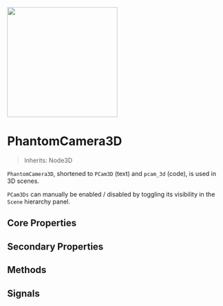 <img src="/assets/icons/phantom-camera-3D.svg" height="256" width="256"/>

# PhantomCamera3D

> Inherits: Node3D

`PhantomCamera3D`, shortened to `PCam3D` (text) and `pcam_3d` (code), is used in 3D scenes.

`PCam3Ds` can manually be enabled / disabled by toggling its visibility in the `Scene` hierarchy panel.

## Core Properties
<div class="property-core-group">

<PropertyCore propertyName="Priority" propertyPageLink="../priority" propertyIcon="feature-priority.svg">
<template v-slot:propertyDescription>

Determines which `PCam3D` should be controlling the `Camera3D`.

</template>
</PropertyCore>

<PropertyCore propertyName="Follow Mode" propertyPageLink="../follow-modes/overview" propertyIcon="feature-follow.svg">
<template v-slot:propertyDescription>

Enables the `PCam3D` to follow specific target(s) using various logics.

</template>
</PropertyCore>

<PropertyCore propertyName="Look At" propertyPageLink="../look-at-modes/overview" propertyIcon="feature-look-at.svg">
<template v-slot:propertyDescription>


Enables the `PCam3D` to look at specific node(s), effectively adjusting its rotational value.

</template>
</PropertyCore>

<PropertyCore propertyName="Tween" propertyPageLink="../tween" propertyIcon="feature-tween.svg">
<template v-slot:propertyDescription>

Determines how the `Camera3D` should tween to this `PhantomCamera3D` upon becoming active.

</template>
</PropertyCore>
</div>

## Secondary Properties
<!--@include: ./parts/phantom-camera-properties.md-->




<Property propertyName="camera_3d_resource" propertyType="Camera3DResource" propertyDefault="null">
<template v-slot:propertyDescription>

A resource type that allows for overriding the `Camera3D` node's properties.

See the [Camera3DResource](/resource-types/camera-3d-resource) page for more details.

</template>
<template v-slot:setMethod>

`void` set_camera_3d_resource(`Camera3DResource` resource)

</template>
<template v-slot:setExample>

::: details Example
```gdscript
pcam.set_camera_3d_resource(resource)
```
:::

</template>
<template v-slot:getMethod>

`Camera3DResource` get_camera_3d_resource()

</template>
<template v-slot:getExample>

::: details Example
```gdscript
pcam.get_camera_3d_resource()
```
:::

</template>
</Property>




<Property propertyName="cull_mask" propertyType="int" propertyDefault="1048575">
<template v-slot:propertyDescription>

Property reference to [cull_mask property of the `Camera3DResource`](/resource-types/camera-3d-resource#cull_mask).

</template>
<template v-slot:setMethod>

`void` set_cull_mask(`int` value)

</template>
<template v-slot:setExample>

::: details Example
```gdscript
pcam.set_cull_mask(value)
```
:::

</template>
<template v-slot:getMethod>

`int` get_cull_mask()

</template>
<template v-slot:getExample>

::: details Example
```gdscript
pcam.get_cull_mask()
```
:::

</template>
</Property>




<Property propertyName="h_offset" propertyType="float" propertyDefault="0">
<template v-slot:propertyDescription>

Property reference to [h_offset property of the `Camera3DResource`](/resource-types/camera-3d-resource#h_offset).

</template>
<template v-slot:setMethod>

`void` set_h_offset(`float` value)

</template>
<template v-slot:setExample>

::: details Example
```gdscript
pcam.set_h_offset(4.2)
```
:::

</template>
<template v-slot:getMethod>

`float` get_h_offset()

</template>
<template v-slot:getExample>

::: details Example
```gdscript
pcam.get_h_offset()
```
:::

</template>
</Property>




<Property propertyName="v_offset" propertyType="float" propertyDefault="0">
<template v-slot:propertyDescription>

Property reference to [v_offset property of the `Camera3DResource`](/resource-types/camera-3d-resource#v_offset).

</template>
<template v-slot:setMethod>

`void` set_v_offset(`float` value)

</template>
<template v-slot:setExample>

::: details Example
```gdscript
pcam.set_v_offset(4.2)
```
:::

</template>
<template v-slot:getMethod>

`float` get_v_offset()

</template>
<template v-slot:getExample>

::: details Example
```gdscript
pcam.get_v_offset()
```
:::

</template>
</Property>




<Property propertyName="projection" propertyType="int" propertyDefault="0">
<template v-slot:propertyDescription>

Property reference to [projection property of the `Camera3DResource`](/resource-types/camera-3d-resource#projection).

</template>
<template v-slot:setMethod>

`void` set_projection(`int` value)

</template>
<template v-slot:setExample>

::: details Example
```gdscript
pcam.set_projection(2)
```
:::

</template>
<template v-slot:getMethod>

`int` get_projection()

</template>
<template v-slot:getExample>

::: details Example
```gdscript
pcam.get_projection()
```
:::

</template>
</Property>




<Property propertyName="fov" propertyType="float" propertyDefault="75">
<template v-slot:propertyDescription>

Property reference to [fov property of the `Camera3DResource`](/resource-types/camera-3d-resource#projection).

</template>
<template v-slot:setMethod>

`void` set_fov(`float` value)

</template>
<template v-slot:setExample>

::: details Example
```gdscript
pcam.set_fov(4.2)
```
:::

</template>
<template v-slot:getMethod>

`float` get_fov()

</template>
<template v-slot:getExample>

::: details Example
```gdscript
pcam.get_fov()
```
:::

</template>
</Property>




<Property propertyName="size" propertyType="float" propertyDefault="1">
<template v-slot:propertyDescription>

Property reference to [size property of the `Camera3DResource`](/resource-types/camera-3d-resource#size).

</template>
<template v-slot:setMethod>

`void` set_size(`float` value)

</template>
<template v-slot:setExample>

::: details Example
```gdscript
pcam.set_size(4.2)
```
:::

</template>
<template v-slot:getMethod>

`float` get_size()

</template>
<template v-slot:getExample>

::: details Example
```gdscript
pcam.get_size()
```
:::

</template>
</Property>




<Property propertyName="frustum_offset" propertyType="Vector2" propertyDefault="Vector2(0, 0, 0)">
<template v-slot:propertyDescription>

Property reference to [frustum_offset property of the `Camera3DResource`](/resource-types/camera-3d-resource#frustum_offset).

</template>
<template v-slot:setMethod>

`void` set_frustum_offset(`Vector2` value)

</template>
<template v-slot:setExample>

::: details Example
```gdscript
pcam.set_frustum_offset(Vector2(4, 2))
```
:::

</template>
<template v-slot:getMethod>

`float` get_frustum_offset()

</template>
<template v-slot:getExample>

::: details Example
```gdscript
pcam.get_frustum_offset()
```
:::

</template>
</Property>




<Property propertyName="near" propertyType="float" propertyDefault="0.05">
<template v-slot:propertyDescription>

Property reference to [near property of the `Camera3DResource`](/resource-types/camera-3d-resource#near).

</template>
<template v-slot:setMethod>

`void` set_near(`float` value)

</template>
<template v-slot:setExample>

::: details Example
```gdscript
pcam.set_near(value)
```
:::

</template>
<template v-slot:getMethod>

`float` get_near()

</template>
<template v-slot:getExample>

::: details Example
```gdscript
pcam.get_near()
```
:::

</template>
</Property>



<Property propertyName="far" propertyType="float" propertyDefault="4000">
<template v-slot:propertyDescription>

Property reference to [far property of the `Camera3DResource`](/resource-types/camera-3d-resource#far).

</template>
<template v-slot:setMethod>

`void` set_far(`float` value)

</template>
<template v-slot:setExample>

::: details Example
```gdscript
pcam.set_far(value)
```
:::

</template>
<template v-slot:getMethod>

`float` get_far()

</template>
<template v-slot:getExample>

::: details Example
```gdscript
pcam.get_far()
```
:::

</template>
</Property>




<Property propertyName="attributes" propertyType="CameraAttributes" propertyDefault="null">
<template v-slot:propertyDescription>

Allows for setting and dynamically tweening between [`CameraAttribute`](https://docs.godotengine.org/en/latest/classes/class_cameraattributes.html#class-cameraattributes) resources for each `PCam3D`. Used to enable and transition between things like depth-of-field, i.e. camera blur, and camera light exposure.

::: warning Important
If a [`CameraAttribute`](https://docs.godotengine.org/en/latest/classes/class_cameraattributes.html#class-cameraattributes) resource is already applied to a `Camera3D` node, then adding one to a `PCam3D` will automatically override it once that `PCam3D` becomes active.

Again, using an `Attribute` resource on the `PCam3D` should be intended as a means of dynamically switching between different resources for tweens. In other words, if a project, or scene, only needs one [`CameraAttribute`](https://docs.godotengine.org/en/latest/classes/class_cameraattributes.html#class-cameraattributes) resource, then consider using a [`WorldEnvironemnt`](https://docs.godotengine.org/en/latest/classes/class_worldenvironment.html#class-worldenvironment) node or apply it directly to `Camera3D` node instead.
:::

::: warning Important
Aside from a few exposure properties, any tweening between different [`CameraAttribute`](https://docs.godotengine.org/en/latest/classes/class_cameraattributes.html#class-cameraattributes) resources will only occur if the types are the same. So for best results, stick to using just [`CameraAttributePractical`](https://docs.godotengine.org/en/latest/classes/class_cameraattributespractical.html#class-cameraattributespractical) or [`CameraAttributePhysical`](https://docs.godotengine.org/en/latest/classes/class_cameraattributesphysical.html#class-cameraattributesphysical).
:::


::: warning Important

If applying a CameraAttribute resource to a `PCam3D`, then the `Camera3D` will retain the most recently applied one if the consequent active `PCam3Ds` have no [`CameraAttribute`](https://docs.godotengine.org/en/latest/classes/class_cameraattributes.html#class-cameraattributes) applied.
So if you want to move away from a current [`CameraAttribute`](https://docs.godotengine.org/en/latest/classes/class_cameraattributes.html#class-cameraattributes) setting, or reset it to default values, you would need to have another, active, `PCam3D` with another [`CameraAttribute`](https://docs.godotengine.org/en/latest/classes/class_cameraattributes.html#class-cameraattributes) resource with the desired changes / defaults.

:::

</template>
<template v-slot:setMethod>

`void` set_attributes(`CameraAttributes` value)

</template>
<template v-slot:setExample>

::: details Example
```gdscript
pcam.set_attributes(value)
```
:::

</template>
<template v-slot:getMethod>

`CameraAttributes` get_attributes()

</template>
<template v-slot:getExample>

::: details Example
```gdscript
pcam.get_attributes()
```
:::

</template>
</Property>




<Property propertyName="environment" propertyType="Environment" propertyDefault="null">
<template v-slot:propertyDescription>

Allows for setting a [`Environment`](https://docs.godotengine.org/en/latest/classes/class_environment.html#class-environment) resources for individual `PCam3Ds`. The properties of this resource will **_not_** be tweened between each `PCam3D` that has resource.

::: warning Important
Only consider using this if there is a desire to change the environment variable per PCam3D instance. Otherwise, consider using a [`WorldEnvironemnt`](https://docs.godotengine.org/en/latest/classes/class_worldenvironment.html#class-worldenvironment) node or apply it directly to `Camera3D` node instead.
:::

</template>
<template v-slot:setMethod>

`void` set_environment(`Environment` value)

</template>
<template v-slot:setExample>

::: details Example
```gdscript
pcam.set_environment(value)
```
:::

</template>
<template v-slot:getMethod>

`Environment` get_environment()

</template>
<template v-slot:getExample>

::: details Example
```gdscript
pcam.get_environment()
```
:::

</template>
</Property>




<Property propertyName="noise" propertyType="PhantomCameraNoise3D" propertyDefault="null">
<template v-slot:propertyDescription>

Applies a noise, or shake, to a `Camera3D`.
Once set, the noise will run continuously after the tween to the `PhantomCamera3D` is complete.

</template>

<template v-slot:setMethod>

`void` set_noise(`PhantomCameraNoise3D` value)

</template>
<template v-slot:setExample>

::: details Example
```gdscript
pcam.set_noise(noise_resource)
```
:::

</template>
<template v-slot:getMethod>

`PhantomCameraNoise3D` get_noise()

</template>
<template v-slot:getExample>

::: details Example
```gdscript
pcam.get_noise()
```
:::

</template>
</Property>




<Property propertyName="preview_noise" propertyType="bool" propertyDefault="true">
<template v-slot:propertyDescription>

If **true**, will trigger the noise while in the editor.

Useful in cases where you want to temporarily disabled the noise in the editor without removing
the resource.

This property has no effect on runtime behaviour.

</template>
</Property>




<Property propertyName="noise_emitter_layer" propertyType="int" propertyDefault="0">
<template v-slot:propertyDescription>

Enable a corresponding layer for a [PhantomCameraNoiseEmitter3D noise_emitter_layer](/noise/phantom-camera-noise-emitter-3d#noise_emitter_layer) to make this `PhantomCamera3D` be affected by it.

Enabling multiple corresponding layers on the same `PhantomCamera3D` causes no additional effect.

**Note:** The layer value uses a bitmask.

::: tip Tip
A helper function also exists called `set_noise_emitter_layer_value()`, where you can supply a specific layer number and then enable / disable it (see setter example below). Use this if you prefer not having to supply bitmask values.
:::

</template>

<template v-slot:setMethod>

`void` set_noise_emitter_layer(`int` value)

`void` set_noise_emitter_layer_value(`int` layer, `bool` enabled)

</template>
<template v-slot:setExample>

::: details Example
```gdscript
## Bitmask assignment
pcam.set_noise_emitter_layer(10) # Enables the 2nd and 4th layer using a bitmask value

## Specific layer change
pcam.set_noise_emitter_layer_value(4, true) # Enables the 4th layer
```
:::

</template>
<template v-slot:getMethod>

`int` get_noise_emitter_layer()

</template>
<template v-slot:getExample>

::: details Example
```gdscript
pcam.get_noise_emitter_layer() # Returns the layer value as a bitmask
```
:::

</template>
</Property>




## Methods
<Property propertyName="emit_noise" propertyType="void" propertyDefault="transform Transform3D" isMethod="true">
<template v-slot:propertyDescription>

Emits a noise based on a custom `Transform3D` value.

Use this function if you wish to make use of external noise patterns from, for example, other addons.

::: details Example
```gdscript
pcam.emit_noise(transform_value)
```
:::

</template>
</Property>




<Property propertyName="teleport_position" propertyType="void" isMethod="true">
<template v-slot:propertyDescription>

Teleports the `PhantomCamera3D` and `Camera3D` to their designated position, bypassing the damping process.

::: details Example
```gdscript
pcam.teleport_position()
```
:::

</template>
</Property>



## Signals

<Signal signalRef="became_active">
<template v-slot:signalName>
became_active
</template>
<template v-slot:signalDescription>

Emitted when the `PCam` becomes active.

</template>
</Signal>




<Signal signalRef="became_inactive">
<template v-slot:signalName>
became_inactive
</template>
<template v-slot:signalDescription>

Emitted when the `PCam` becomes inactive.

</template>
</Signal>




<Signal signalRef="dead_zone_changed">
<template v-slot:signalName>
dead_zone_changed
</template>
<template v-slot:signalDescription>

Emitted when the dead zone changes when in [Framed Follow](/follow-modes/framed) mode.

</template>
</Signal>




<Signal signalRef="dead_zone_reached">
<template v-slot:signalName>
dead_zone_reached
</template>
<template v-slot:signalDescription>

Emitted when a target touches the edge of the dead zone in [Framed Follow](/follow-modes/framed) mode.

</template>
</Signal>




<Signal signalRef="follow_target_changed">
<template v-slot:signalName>
follow_target_changed
</template>
<template v-slot:signalDescription>

Emitted when the `follow target` changes.

</template>
</Signal>




<Signal signalRef="is_tweening">
<template v-slot:signalName>
is_tweening
</template>
<template v-slot:signalDescription>

Emitted when the `Camera` is being tweened.

</template>
</Signal>




<Signal signalRef="look_at_target_changed">
<template v-slot:signalName>
look_at_target_changed
</template>
<template v-slot:signalDescription>

Emitted when [`look_at_target`](/look-at-modes/overview) changes.

</template>
</Signal>




<Signal signalRef="tween_started">
<template v-slot:signalName>
tween_started
</template>
<template v-slot:signalDescription>

Emitted when the `Camera` starts to tween to the `PCam`.

</template>
</Signal>




<Signal signalRef="tween_interrupted">
<template v-slot:signalName>
tween_interrupted(<code>PhantomCamera</code> pcam)
</template>
<template v-slot:signalDescription>

Emitted when the tween is interrupted due to another `PCam` becoming active.

The argument is the `PCam` that interrupted the tween.

</template>
</Signal>




<Signal signalRef="tween_completed">
<template v-slot:signalName>
tween_completed
</template>
<template v-slot:signalDescription>

Emitted when the `Camera` completes its tween to the `PCam`.

</template>
</Signal>
